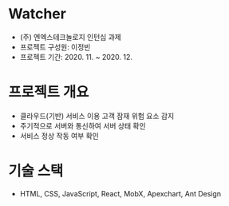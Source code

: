 # Watcher

- (주) 엔엑스테크놀로지 인턴십 과제
- 프로젝트 구성원: 이정빈
- 프로젝트 기간: 2020. 11. ~ 2020. 12.

# 프로젝트 개요

- 클라우드(기반) 서비스 이용 고객 잠재 위험 요소 감지
- 주기적으로 서버와 통신하여 서버 상태 확인
- 서비스 정상 작동 여부 확인

# 기술 스택

- HTML, CSS, JavaScript, React, MobX, Apexchart, Ant Design
